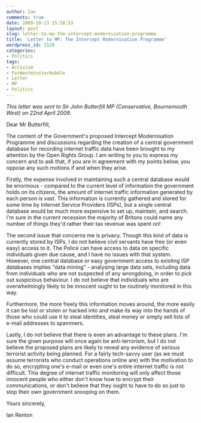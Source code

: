 ```yaml
---
author: Ian
comments: true
date: 2009-10-13 15:58:53
layout: post
slug: letter-to-mp-the-intercept-modernisation-programme
title: 'Letter to MP: The Intercept Modernisation Programme'
wordpress_id: 2129
categories:
- Politics
tags:
- Activism
- ForWestminsterHubble
- Letter
- MP
- Politics
---
```


*This letter was sent to Sir John Butterfill MP (Conservative, Bournemouth West) on 22nd April 2009.*

Dear Mr Butterfill,

The content of the Government's proposed Intercept Modernisation Programme and discussions regarding the creation of a central government database for recording internet traffic data have been brought to my attention by the Open Rights Group. I am writing to you to express my concern and to ask that, if you are in agreement with my points below, you oppose any such motions if and when they arise.

Firstly, the expense involved in maintaining such a central database would be enormous - compared to the current level of information the government holds on its citizens, the amount of internet traffic information generated by each person is vast. This information is currently gathered and stored for some time by Internet Service Providers (ISPs), but a single central database would be much more expensive to set up, maintain, and search. I'm sure in the current recession the majority of Britons could name any number of things they'd rather their tax revenue was spent on!

The second issue that concerns me is privacy. Though this kind of data is currently stored by ISPs, I do not believe civil servants have free (or even easy) access to it. The Police can have access to data on specific individuals given due cause, and I have no issues with that system. However, one central database or easy government access to existing ISP databases implies "data mining" - analysing large data sets, including data from individuals who are not suspected of any wrongdoing, in order to pick out suspicious behaviour. I do not believe that individuals who are overwhelmingly likely to be innocent ought to be routinely monitored in this way.

Furthermore, the more freely this information moves around, the more easily it can be lost or stolen or hacked into and make its way into the hands of those who could use it to steal identities, steal money or simply sell lists of e-mail addresses to spammers.

Lastly, I do not believe that there is even an advantage to these plans. I'm sure the given purpose will once again be anti-terrorism, but I do not believe the proposed plans are likely to reveal any evidence of serious terrorist activity being planned. For a fairly tech-savvy user (as we must assume terrorists who conduct operations online are) with the motivation to do so, encrypting one's e-mail or even one's entire internet traffic is not difficult. This degree of internet traffic monitoring will only affect those innocent people who either don't know how to encrypt their communications, or don't believe that they ought to have to do so just to stop their own government snooping on them.

Yours sincerely,

Ian Renton
